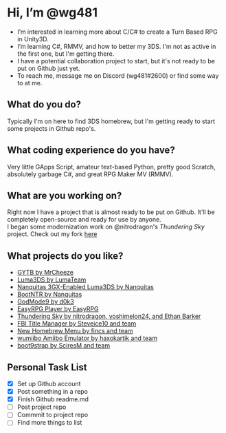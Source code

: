 # Hi, I’m @wg481
- I’m interested in learning more about C/C# to create a Turn Based RPG in Unity3D.
- I’m learning C#, RMMV, and how to better my 3DS. I'm not as active in the first one, but I'm getting there.
- I have a potential collaboration project to start, but it's not ready to be put on Github just yet.
- To reach me, message me on Discord (wg481#2600) or find some way to at me. 

## What do you do?
Typically I'm on here to find 3DS homebrew, but I'm getting ready to start some projects in Github repo's.

## What coding experience do you have?
Very little GApps Script, amateur text-based Python, pretty good Scratch, absolutely garbage C#, and great RPG Maker MV (RMMV).

## What are you working on?
Right now I have a project that is almost ready to be put on Github. It'll be completely open-source and ready for use by anyone.<br>
I began some modernization work on @nitrodragon's *Thundering Sky* project. Check out my fork [here](https://github.com/wg481/ThunderingSky)

## What projects do you like?
 - [GYTB by MrCheeze](https://github.com/MrCheeze/GYTB)
 - [Luma3DS by LumaTeam](https://github.com/LumaTeam/Luma3DS)
 - [Nanquitas 3GX-Enabled Luma3DS by Nanquitas](https://github.com/Nanquitas/Luma3DS)
 - [BootNTR by Nanquitas](https://github.com/Nanquitas/BootNTR)
 - [GodMode9 by d0k3](https://github.com/d0k3/GodMode9)
 - [EasyRPG Player by EasyRPG](https://github.com/EasyRPG/Player)
 - [Thundering Sky by nitrodragon, yoshimelon24, and Ethan Barker](https://github.com/nitrodragon/ThunderingSky)
 - [FBI Title Manager by Steveice10 and team](https://github.com/Steveice10/FBI)
 - [New Homebrew Menu by fincs and team](https://github.com/fincs/new-hbmenu)
 - [wumiibo Amiibo Emulator by haxokartik and team](https://github.com/hax0kartik/wumiibo)
 - [boot9strap by SciresM and team](https://github.com/SciresM/boot9strap)

## Personal Task List
- [x] Set up Github account
- [x] Post something in a repo
- [x] Finish Github readme.md
- [ ] Post project repo
- [ ] Commmit to project repo
- [ ] Find more things to list
